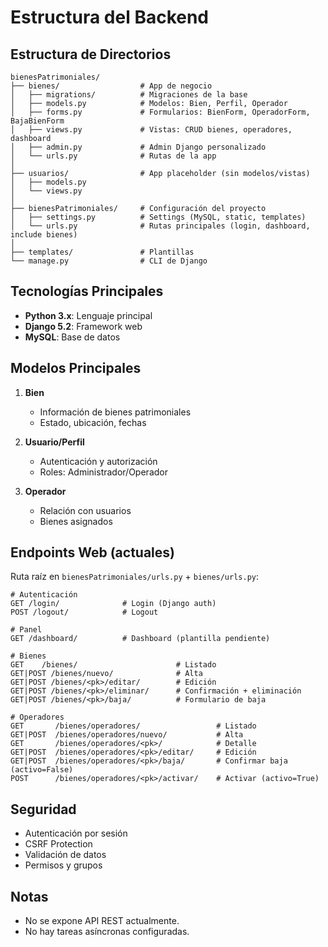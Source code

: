 # Estructura del Backend

## Estructura de Directorios
```
bienesPatrimoniales/
├── bienes/                  # App de negocio
│   ├── migrations/          # Migraciones de la base
│   ├── models.py            # Modelos: Bien, Perfil, Operador
│   ├── forms.py             # Formularios: BienForm, OperadorForm, BajaBienForm
│   ├── views.py             # Vistas: CRUD bienes, operadores, dashboard
│   ├── admin.py             # Admin Django personalizado
│   └── urls.py              # Rutas de la app
│
├── usuarios/                # App placeholder (sin modelos/vistas)
│   ├── models.py
│   └── views.py
│
├── bienesPatrimoniales/     # Configuración del proyecto
│   ├── settings.py          # Settings (MySQL, static, templates)
│   └── urls.py              # Rutas principales (login, dashboard, include bienes)
│
├── templates/               # Plantillas
└── manage.py                # CLI de Django
```

## Tecnologías Principales
- **Python 3.x**: Lenguaje principal
- **Django 5.2**: Framework web
- **MySQL**: Base de datos

## Modelos Principales
1. **Bien**
   - Información de bienes patrimoniales
   - Estado, ubicación, fechas

2. **Usuario/Perfil**
   - Autenticación y autorización
   - Roles: Administrador/Operador

3. **Operador**
   - Relación con usuarios
   - Bienes asignados

## Endpoints Web (actuales)
Ruta raíz en `bienesPatrimoniales/urls.py` + `bienes/urls.py`:
```
# Autenticación
GET /login/              # Login (Django auth)
POST /logout/            # Logout

# Panel
GET /dashboard/          # Dashboard (plantilla pendiente)

# Bienes
GET    /bienes/                      # Listado
GET|POST /bienes/nuevo/              # Alta
GET|POST /bienes/<pk>/editar/        # Edición
GET|POST /bienes/<pk>/eliminar/      # Confirmación + eliminación
GET|POST /bienes/<pk>/baja/          # Formulario de baja

# Operadores
GET       /bienes/operadores/                 # Listado
GET|POST  /bienes/operadores/nuevo/           # Alta
GET       /bienes/operadores/<pk>/            # Detalle
GET|POST  /bienes/operadores/<pk>/editar/     # Edición
GET|POST  /bienes/operadores/<pk>/baja/       # Confirmar baja (activo=False)
POST      /bienes/operadores/<pk>/activar/    # Activar (activo=True)
```

## Seguridad
- Autenticación por sesión
- CSRF Protection
- Validación de datos
- Permisos y grupos

## Notas
- No se expone API REST actualmente.
- No hay tareas asíncronas configuradas.
